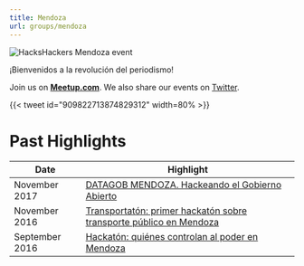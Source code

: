 ```yaml
---
title: Mendoza
url: groups/mendoza
---
```


![HacksHackers Mendoza event](https://twitter.com/HacksHackersMZA/status/799627575949541376/photo/1)

¡Bienvenidos a la revolución del periodismo!

Join us on **[Meetup.com](https://www.meetup.com/Hacks-Hackers-Mendoza/)**. We also share our events on [Twitter](https://twitter.com/HacksHackersMZA).

{{< tweet id="909822713874829312" width=80% >}}

# Past Highlights

| **Date**  | **Highlight** |  
|-----------|---------------|  
| November 2017 | [DATAGOB MENDOZA. Hackeando el Gobierno Abierto](https://www.meetup.com/Hacks-Hackers-Mendoza/events/244782498/) |
| November 2016 | [Transportatón: primer hackatón sobre transporte público en Mendoza](https://www.meetup.com/Hacks-Hackers-Mendoza/events/235490374/) |   
| September 2016 | [Hackatón: quiénes controlan al poder en Mendoza](https://www.meetup.com/Hacks-Hackers-Mendoza/events/233895446/) |
